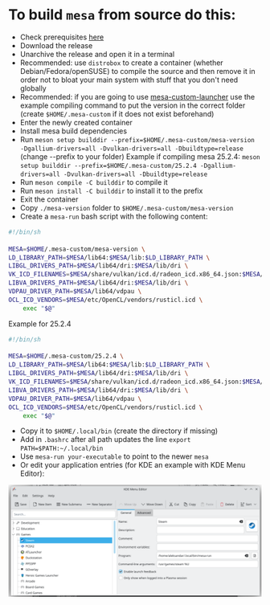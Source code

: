 # To build `mesa` from source do this:
* Check prerequisites [here](https://docs.mesa3d.org/install.html)
* Download the release
* Unarchive the release and open it in a terminal
* Recommended: use `distrobox` to create a container (whether Debian/Fedora/openSUSE) to compile the source and then remove it in order not to bloat your main system with stuff that you don't need globally
* Recommended: if you are going to use [mesa-custom-launcher](https://github.com/AleksandarBayrev/mesa-custom-launcher) use the example compiling command to put the version in the correct folder (create `$HOME/.mesa-custom` if it does not exist beforehand)
* Enter the newly created container
* Install mesa build dependencies
* Run `meson setup builddir --prefix=$HOME/.mesa-custom/mesa-version -Dgallium-drivers=all -Dvulkan-drivers=all -Dbuildtype=release` (change --prefix to your folder)
Example if compiling mesa 25.2.4: `meson setup builddir --prefix=$HOME/.mesa-custom/25.2.4 -Dgallium-drivers=all -Dvulkan-drivers=all -Dbuildtype=release`
* Run `meson compile -C builddir` to compile it
* Run `meson install -C builddir` to install it to the prefix
* Exit the container
* Copy `./mesa-version` folder to `$HOME/.mesa-custom/mesa-version`
* Create a `mesa-run` bash script with the following content:
```bash
#!/bin/sh

MESA=$HOME/.mesa-custom/mesa-version \
LD_LIBRARY_PATH=$MESA/lib64:$MESA/lib:$LD_LIBRARY_PATH \
LIBGL_DRIVERS_PATH=$MESA/lib64/dri:$MESA/lib/dri \
VK_ICD_FILENAMES=$MESA/share/vulkan/icd.d/radeon_icd.x86_64.json:$MESA/share/vulkan/icd.d/radeon_icd.x86.json \
LIBVA_DRIVERS_PATH=$MESA/lib64/dri:$MESA/lib/dri \
VDPAU_DRIVER_PATH=$MESA/lib64/vdpau \
OCL_ICD_VENDORS=$MESA/etc/OpenCL/vendors/rusticl.icd \
    exec "$@"
```
Example for 25.2.4
```bash
#!/bin/sh

MESA=$HOME/.mesa-custom/25.2.4 \
LD_LIBRARY_PATH=$MESA/lib64:$MESA/lib:$LD_LIBRARY_PATH \
LIBGL_DRIVERS_PATH=$MESA/lib64/dri:$MESA/lib/dri \
VK_ICD_FILENAMES=$MESA/share/vulkan/icd.d/radeon_icd.x86_64.json:$MESA/share/vulkan/icd.d/radeon_icd.x86.json \
LIBVA_DRIVERS_PATH=$MESA/lib64/dri:$MESA/lib/dri \
VDPAU_DRIVER_PATH=$MESA/lib64/vdpau \
OCL_ICD_VENDORS=$MESA/etc/OpenCL/vendors/rusticl.icd \
    exec "$@"
```
* Copy it to `$HOME/.local/bin` (create the directory if missing)
* Add in `.bashrc` after all path updates the line `export PATH=$PATH:~/.local/bin`
* Use `mesa-run your-executable` to point to the newer `mesa`
* Or edit your application entries (for KDE an example with KDE Menu Editor):
<img src="./kde-menu-howto.png" />